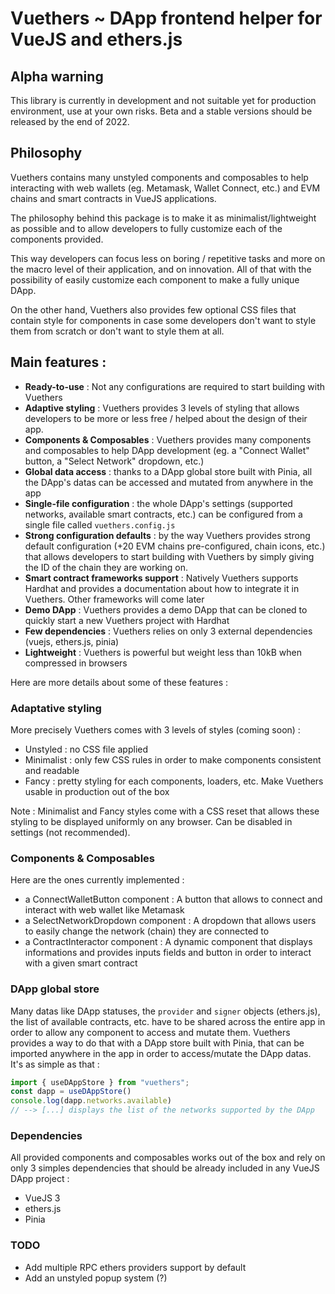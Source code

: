 # Vuethers ~ DApp frontend helper for VueJS and ethers.js

## Alpha warning
This library is currently in development and not suitable yet for production environment, use at your own risks.
Beta and a stable versions should be released by the end of 2022.


## Philosophy
Vuethers contains many unstyled components and composables to help interacting with web wallets (eg. Metamask, Wallet Connect, etc.) and EVM chains and smart contracts in VueJS applications.

The philosophy behind this package is to make it as minimalist/lightweight as possible and to allow developers to fully customize each of the components provided.

This way developers can focus less on boring / repetitive tasks and more on the macro level of their application, and on innovation. All of that with the possibility of easily customize each component to make a fully unique DApp.

On the other hand, Vuethers also provides few optional CSS files that contain style for components in case some developers don't want to style them from scratch or don't want to style them at all.


## Main features :
- **Ready-to-use** : Not any configurations are required to start building with Vuethers
- **Adaptive styling** : Vuethers provides 3 levels of styling that allows developers to be more or less free / helped about the design of their app.
- **Components & Composables** : Vuethers provides many components and composables to help DApp development (eg. a "Connect Wallet" button, a "Select Network" dropdown, etc.)
- **Global data access** : thanks to a DApp global store built with Pinia, all the DApp's datas can be accessed and mutated from anywhere in the app
- **Single-file configuration** : the whole DApp's settings (supported networks, available smart contracts, etc.) can be configured from a single file called `vuethers.config.js`
- **Strong configuration defaults** : by the way Vuethers provides strong default configuration (+20 EVM chains pre-configured, chain icons, etc.) that allows developers to start building with Vuethers by simply giving the ID of the chain they are working on.
- **Smart contract frameworks support** : Natively Vuethers supports Hardhat and provides a documentation about how to integrate it in Vuethers. Other frameworks will come later
- **Demo DApp** : Vuethers provides a demo DApp that can be cloned to quickly start a new Vuethers project with Hardhat
- **Few dependencies** : Vuethers relies on only 3 external dependencies (vuejs, ethers.js, pinia)
- **Lightweight** : Vuethers is powerful but weight less than 10kB when compressed in browsers

Here are more details about some of these features :


### Adaptative styling
More precisely Vuethers comes with 3 levels of styles (coming soon) :
- Unstyled : no CSS file applied
- Minimalist : only few CSS rules in order to make components consistent and readable
- Fancy : pretty styling for each components, loaders, etc. Make Vuethers usable in production out of the box

Note : Minimalist and Fancy styles come with a CSS reset that allows these styling to be displayed uniformly on any browser. Can be disabled in settings (not recommended).


### Components & Composables
Here are the ones currently implemented :
- a ConnectWalletButton component : A button that allows to connect and interact with web wallet like Metamask
- a SelectNetworkDropdown component : A dropdown that allows users to easily change the network (chain) they are connected to
- a ContractInteractor component : A dynamic component that displays informations and provides inputs fields and button in order to interact with a given smart contract 


### DApp global store
Many datas like DApp statuses, the `provider` and `signer` objects (ethers.js), the list of available contracts, etc. have to be shared across the entire app in order to allow any component to access and mutate them.
Vuethers provides a way to do that with a DApp store built with Pinia, that can be imported anywhere in the app in order to access/mutate the DApp datas.
It's as simple as that :
```js
import { useDAppStore } from "vuethers";
const dapp = useDAppStore()
console.log(dapp.networks.available)
// --> [...] displays the list of the networks supported by the DApp
```


### Dependencies
All provided components and composables works out of the box and rely on only 3 simples dependencies that should be already included in any VueJS DApp project :
- VueJS 3
- ethers.js
- Pinia


### TODO
- Add multiple RPC ethers providers support by default
- Add an unstyled popup system (?)
